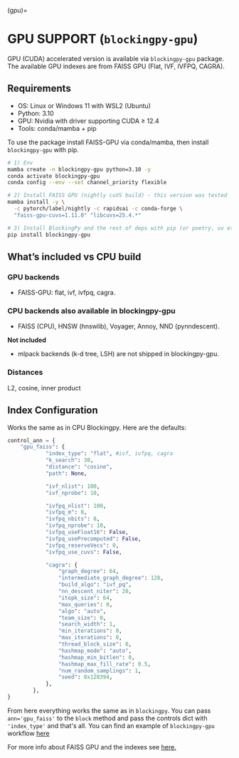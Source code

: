 (gpu)=
# GPU SUPPORT (`blockingpy-gpu`)

GPU (CUDA) accelerated version is available via `blockingpy-gpu` package. The available GPU indexes are from FAISS GPU (Flat, IVF, IVFPQ, CAGRA).

## Requirements

- OS: Linux or Windows 11 with WSL2 (Ubuntu)  
- Python: 3.10  
- GPU: Nvidia with driver supporting CUDA ≥ 12.4  
- Tools: conda/mamba + pip

To use the package install FAISS-GPU via conda/mamba, then install `blockingpy-gpu` with pip.

```bash
# 1) Env
mamba create -n blockingpy-gpu python=3.10 -y
conda activate blockingpy-gpu
conda config --env --set channel_priority flexible

# 2) Install FAISS GPU (nightly cuVS build) - this version was tested
mamba install -y \
  -c pytorch/label/nightly -c rapidsai -c conda-forge \
  "faiss-gpu-cuvs=1.11.0" "libcuvs=25.4.*"

# 3) Install BlockingPy and the rest of deps with pip (or poetry, uv etc.)
pip install blockingpy-gpu
```

## What’s included vs CPU build

### GPU backends

- FAISS-GPU: flat, ivf, ivfpq, cagra.

### CPU backends also available in blockingpy-gpu

- FAISS (CPU), HNSW (hnswlib), Voyager, Annoy, NND (pynndescent).

**Not included**

- mlpack backends (k-d tree, LSH) are not shipped in blockingpy-gpu.

### Distances

L2, cosine, inner product

## Index Configuration

Works the same as in CPU Blockingpy. Here are the defaults:

```python
control_ann = {
    "gpu_faiss": {
            "index_type": "flat", #ivf, ivfpq, cagra
            "k_search": 30,
            "distance": "cosine",
            "path": None,

            "ivf_nlist": 100,
            "ivf_nprobe": 10,

            "ivfpq_nlist": 100,
            "ivfpq_m": 8,
            "ivfpq_nbits": 8,
            "ivfpq_nprobe": 10,
            "ivfpq_useFloat16": False,
            "ivfpq_usePrecomputed": False,
            "ivfpq_reserveVecs": 0,
            "ivfpq_use_cuvs": False,

            "cagra": {
                "graph_degree": 64,
                "intermediate_graph_degree": 128,
                "build_algo": "ivf_pq",
                "nn_descent_niter": 20,
                "itopk_size": 64,
                "max_queries": 0,
                "algo": "auto",
                "team_size": 0,
                "search_width": 1,
                "min_iterations": 0,
                "max_iterations": 0,
                "thread_block_size": 0,
                "hashmap_mode": "auto",
                "hashmap_min_bitlen": 0,
                "hashmap_max_fill_rate": 0.5,
                "num_random_samplings": 1,
                "seed": 0x128394,
            },
        },
}
```

From here everything works the same as in `blockingpy`. You can pass `ann='gpu_faiss'` to the `block` method and pass the controls dict with `'index_type'` and that's all. You can find an example of `blockingpy-gpu` workflow [here](https://blockingpy.readthedocs.io/en/latest/examples/gpu_example_dedup.html)

For more info about FAISS GPU and the indexes see [here.](https://github.com/facebookresearch/faiss/wiki/Running-on-GPUs)